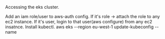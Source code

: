 Accessing the eks cluster.

Add an iam role/user to aws-auth config.
If it's role -> attach the role to any ec2 instance.
If it's user, login to that user(aws configure) from any ec2 insatnce.
Install kubectl.
aws eks --region eu-west-1 update-kubeconfig --name <cluster-name>
 
